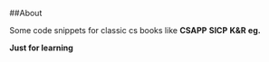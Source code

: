 ##About

Some code snippets for classic cs books like **CSAPP** **SICP** **K&R** **eg.** 

**Just for learning**
